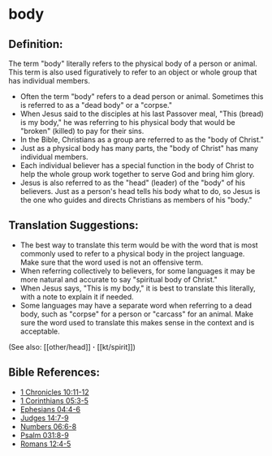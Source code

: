# body #

## Definition: ##

The term "body" literally refers to the physical body of a person or animal. This term is also used figuratively to refer to an object or  whole group that has individual members.

* Often the term "body" refers to a dead person or animal. Sometimes this is referred to as a "dead body" or a "corpse."
* When Jesus said to the disciples at his last Passover meal, "This (bread) is my body," he was referring to his physical body that would be "broken" (killed) to pay for their sins.
* In the Bible, Christians as a group are referred to as the "body of Christ."
* Just as a physical body has many parts, the "body of Christ" has many individual members.
* Each individual believer has a special function in the body of Christ to help the whole group work together to serve God and bring him glory.
* Jesus is also referred to as the "head" (leader) of the "body" of his believers. Just as a person's head tells his body what to do, so Jesus is the one who guides and directs Christians as members of his "body."

## Translation Suggestions: ##

* The best way to translate this term would be with the word that is most commonly used to refer to a physical body in the project language. Make sure that the word used is not an offensive term.
* When referring collectively to believers, for some languages it may be more natural and accurate to say "spiritual body of Christ."
* When Jesus says, "This is my body," it is best to translate this literally, with a note to explain it if needed.
* Some languages may have a separate word when referring to a dead body, such as "corpse" for a person or "carcass" for an animal. Make sure the word used to translate this makes sense in the context and is acceptable.

(See also: [[other/head]] **·** [[kt/spirit]])

## Bible References: ##

* [1 Chronicles 10:11-12](en/tn/1ch/help/10/11)
* [1 Corinthians 05:3-5](en/tn/1co/help/05/03)
* [Ephesians 04:4-6](en/tn/eph/help/04/04)
* [Judges 14:7-9](en/tn/jdg/help/14/07)
* [Numbers 06:6-8](en/tn/num/help/06/06)
* [Psalm 031:8-9](en/tn/psa/help/31/08)
* [Romans 12:4-5](en/tn/rom/help/12/04)